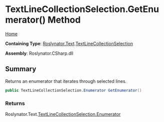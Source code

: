 <a name="_Top"></a>

# TextLineCollectionSelection\.GetEnumerator\(\) Method

[Home](../../../../README.md#_Top)

**Containing Type**: [Roslynator.Text](../../README.md#_Top)\.[TextLineCollectionSelection](../README.md#_Top)

**Assembly**: Roslynator\.CSharp\.dll

## Summary

Returns an enumerator that iterates through selected lines\.

```csharp
public TextLineCollectionSelection.Enumerator GetEnumerator()
```

### Returns

Roslynator\.Text\.[TextLineCollectionSelection.Enumerator](../Enumerator/README.md#_Top)

